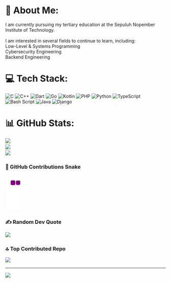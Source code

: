 # 💫 About Me:
I am currently pursuing my tertiary education at the Sepuluh Nopember Institute of Technology.<br><br>I am interested in several fields to continue to learn, including:<br>Low-Level & Systems Programming<br>Cybersecurity Engineering<br>Backend Engineering<br>


# 💻 Tech Stack:
![C](https://img.shields.io/badge/c-%2300599C.svg?style=for-the-badge&logo=c&logoColor=white) ![C++](https://img.shields.io/badge/c++-%2300599C.svg?style=for-the-badge&logo=c%2B%2B&logoColor=white) ![Dart](https://img.shields.io/badge/dart-%230175C2.svg?style=for-the-badge&logo=dart&logoColor=white) ![Go](https://img.shields.io/badge/go-%2300ADD8.svg?style=for-the-badge&logo=go&logoColor=white) ![Kotlin](https://img.shields.io/badge/kotlin-%237F52FF.svg?style=for-the-badge&logo=kotlin&logoColor=white) ![PHP](https://img.shields.io/badge/php-%23777BB4.svg?style=for-the-badge&logo=php&logoColor=white) ![Python](https://img.shields.io/badge/python-3670A0?style=for-the-badge&logo=python&logoColor=ffdd54) ![TypeScript](https://img.shields.io/badge/typescript-%23007ACC.svg?style=for-the-badge&logo=typescript&logoColor=white) ![Bash Script](https://img.shields.io/badge/bash_script-%23121011.svg?style=for-the-badge&logo=gnu-bash&logoColor=white) ![Java](https://img.shields.io/badge/java-%23ED8B00.svg?style=for-the-badge&logo=openjdk&logoColor=white) ![Django](https://img.shields.io/badge/django-%23092E20.svg?style=for-the-badge&logo=django&logoColor=white)
# 📊 GitHub Stats:
![](https://github-readme-stats.vercel.app/api?username=AtokTajuddin&theme=dark&hide_border=false&include_all_commits=true&count_private=false)<br/>
![](https://nirzak-streak-stats.vercel.app/?user=AtokTajuddin&theme=dark&hide_border=false)<br/>
![](https://github-readme-stats.vercel.app/api/top-langs/?username=AtokTajuddin&theme=dark&hide_border=false&include_all_commits=true&count_private=false&layout=compact)

### 🐍 GitHub Contributions Snake
![GitHub Snake](https://raw.githubusercontent.com/AtokTajuddin/AtokTajuddin/output/github-snake.gif)








### ✍️ Random Dev Quote
![](https://quotes-github-readme.vercel.app/api?type=horizontal&theme=radical)

### 🔝 Top Contributed Repo
![](https://github-contributor-stats.vercel.app/api?username=AtokTajuddin&limit=5&theme=dark&combine_all_yearly_contributions=true)

---
[![](https://visitcount.itsvg.in/api?id=AtokTajuddin&icon=0&color=0)](https://visitcount.itsvg.in)

<!-- Proudly created with GPRM ( https://gprm.itsvg.in ) -->
